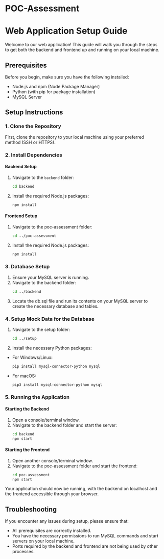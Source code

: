 # POC-Assessment
# Web Application Setup Guide

Welcome to our web application! This guide will walk you through the steps to get both the backend and frontend up and running on your local machine.

## Prerequisites

Before you begin, make sure you have the following installed:
- Node.js and npm (Node Package Manager)
- Python (with pip for package installation)
- MySQL Server

## Setup Instructions

### 1. Clone the Repository

First, clone the repository to your local machine using your preferred method (SSH or HTTPS).

### 2. Install Dependencies

#### Backend Setup

1. Navigate to the `backend` folder:
   ```sh
   cd backend
2. Install the required Node.js packages:
   ```sh
   npm install
#### Frontend Setup
1. Navigate to the poc-assessment folder:
    ```sh
    cd ../poc-assessment
2. Install the required Node.js packages:
    ```sh
    npm install
### 3. Database Setup
1. Ensure your MySQL server is running.
2. Navigate to the backend folder:
    ```sh
    cd ../backend
3. Locate the db.sql file and run its contents on your MySQL server to create the necessary database and tables.
### 4. Setup Mock Data for the Database
1. Navigate to the setup folder:
    ```sh
    cd ../setup
2. Install the necessary Python packages:
- For Windows/Linux:
    ```sh
    pip install mysql-connector-python mysql
- For macOS:
    ```sh
    pip3 install mysql-connector-python mysql
### 5. Running the Application
#### Starting the Backend
1. Open a console/terminal window.
2. Navigate to the backend folder and start the server:
    ```sh
    cd backend
    npm start
#### Starting the Frontend
1. Open another console/terminal window.
2. Navigate to the poc-assessment folder and start the frontend:
    ```sh
    cd poc-assessment
    npm start
Your application should now be running, with the backend on localhost and the frontend accessible through your browser.

## Troubleshooting
If you encounter any issues during setup, please ensure that:

- All prerequisites are correctly installed.
- You have the necessary permissions to run MySQL commands and start servers on your local machine.
- Ports required by the backend and frontend are not being used by other processes.

